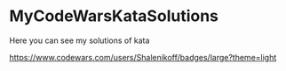 # MyCodeWarsKataSolutions
Here you can see my solutions of kata

https://www.codewars.com/users/Shalenikoff/badges/large?theme=light
